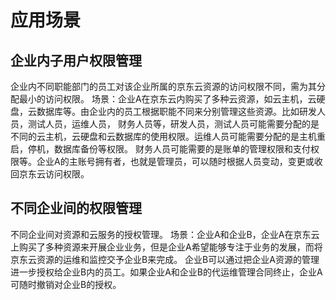 # 应用场景
## 企业内子用户权限管理
 企业内不同职能部门的员工对该企业所属的京东云资源的访问权限不同，需为其分配最小的访问权限。
场景：企业A在京东云内购买了多种云资源，如云主机，云硬盘，云数据库等。由企业内的员工根据职能不同来分别管理这些资源。比如研发人员，测试人员，运维人员，
财务人员等，研发人员，测试人员可能需要分配的是不同的云主机，云硬盘和云数据库的使用权限。运维人员可能需要分配的是主机重启，停机，数据库备份等权限。
财务人员可能需要的是账单的管理权限和支付权限等。企业A的主账号拥有者，也就是管理员，可以随时根据人员变动，变更或收回京东云访问权限。
## 不同企业间的权限管理
 不同企业间对资源和云服务的授权管理。
 场景：企业A和企业B，企业A在京东云上购买了多种资源来开展企业业务，但是企业A希望能够专注于业务的发展，而将京东云资源的运维和监控交予企业B来完成。
 企业B可以通过把企业A资源的管理进一步授权给企业B内的员工。如果企业A和企业B的代运维管理合同终止，企业A可随时撤销对企业B的授权。

